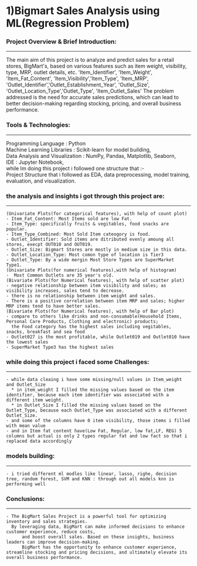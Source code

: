 # 1)Bigmart Sales Analysis using ML(Regression Problem)

### Project Overview & Brief Introduction:
-------------------------------------------
The main aim of this project is to analyze and predict sales for a retail stores, BigMart's, 
based on various features such as item weight, visibility, type, MRP, outlet details, etc. 
'Item_Identifier', 'Item_Weight', 'Item_Fat_Content', 'Item_Visibility','Item_Type', 'Item_MRP', 'Outlet_Identifier','Outlet_Establishment_Year', 'Outlet_Size', 'Outlet_Location_Type','Outlet_Type', 'Item_Outlet_Sales'
The problem addressed is the need for accurate sales predictions, which can lead to better decision-making regarding 
stocking, pricing, and overall business performance.

### Tools & Technologies:
---------------------------
Programming Language            : Python                                                                 
Machine Learning Libraries      : Scikit-learn for model building,                                                        
Data Analysis and Visualization : NumPy, Pandas, Matplotlib, Seaborn,                                                        
IDE                             : Jupyter Notebook,                                                                          
while Im doing this project i followed one structure that :-                                                                           
Project Structure that i followed as EDA, data preprocessing, model training, evaluation, and visualization.

### the analysis and insights i got through this project are:
------------------------------------------------------------
	(Univariate Plots(for categorical features), with help of count plot)                                                          
	- Item_Fat_Content: Most Items sold are low Fat.                                                                         
	- Item_Type: specifically fruits & vegitables, food snacks are popular.                                                    
	- Item_Type_Combined: Most Sold Item cateogory is food.                                                                   
	- Outlet_Identifier: Sold items are ditributed evenly amoung all stores, execpt OUT010 and OUT019.                          
	- Outlet_Size: Bigmart Stores are mostly in medium size in this data.                                                     
	- Outlet_Location_Type: Most comon type of location is Tier3                                                           
	- Outlet_Type: By a wide mergin Most Store Types are SuperMarket Type1.                                                      
	(Univariate Plots(for numerical features),with help of histogram)	                                                       
	-  Most Common Outlets are 35 year's old.                                                                                   
	(Bivariate Plots(for Numerical features), with help of scatter plot)                                                       
	- negative relationship between item visibility and sales; as visibility increases, sales tend to decrease.                       
	- there is no relationship between item weight and sales.                                                                     
	- There is a positive correlation between item MRP and sales; higher MRP items tend to have better sales.                       
	(Bivariate Plots(for Numerical features), with help of Bar plot)                                                              
	- compare to others like drinks and non-consumable(Household Items, Personal Care Products, Clothing and electronic) products; 
	  the Food category has the highest sales including vegitables, snacks, breakfast and sea food                                    
	- Outlet027 is the most profitable, while Outlet019 and Outlet010 have the lowest sales                                       
	- SuperMarket Type3 has the highest sales                                                                                        

### while doing this project i faced some Challenges:
----------------------------------------------------
	- while data cleaing i have some missing/null values in Item_weight and Outlet_Size                                           
	  * in item_weight I filled the missing values based on the item identifier, because each item identifier was associated with a different item weight.                                                                                               
	  * in Outlet_Size I filled the missing values based on the Outlet_Type, because each Outlet_Type was associated with a different Outlet_Size.                                                                                                                   
	- and some of the columns have 0 item visibility, those items i filled with mean value                                    
	- and in Item fat content have(Low Fat, Regular, low fat,LF, REG) 5 columns but actual is only 2 types regular fat and low fact so that i replaced data accordingly               

### models building:
-------------------
	- i tried different ml modles like linear, lasso, righe, decision tree, random forest, SVM and KNN : through out all models knn is performing well                                                                           
### Conclusions:
------------------
	- The BigMart Sales Project is a powerful tool for optimizing inventory and sales strategies. 
	  By leveraging data, BigMart can make informed decisions to enhance customer experience, reduce costs, 
          and boost overall sales. Based on these insights, business leaders can improve decision-making. 
          BigMart has the opportunity to enhance customer experience, streamline stocking and pricing decisions, and ultimately elevate its overall business performance.

